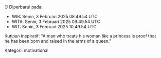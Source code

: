 ⏰ Diperbarui pada:
- WIB: Senin, 3 Februari 2025 08.49.54 UTC
- WITA: Senin, 3 Februari 2025 09.49.54 UTC
- WIT: Senin, 3 Februari 2025 10.49.54 UTC

Kutipan Inspiratif:
"A man who treats his woman like a princess is proof that he has been born and raised in the arms of a queen."


Kategori: motivational


